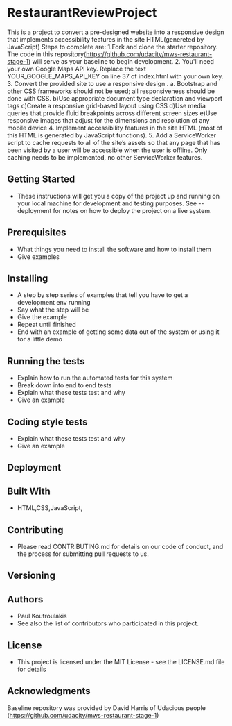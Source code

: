 # RestaurantReviewProject
This is a project to convert a pre-designed website into a responsive design that implements accessibility features in the site HTML(genereted by JavaScript) Steps to complete are: 1.Fork and clone the starter repository. The code in this repository(https://github.com/udacity/mws-restaurant-stage-1) will serve as your baseline to begin development. 2. You'll need your own Google Maps API key. Replace the text YOUR_GOOGLE_MAPS_API_KEY on line 37 of index.html with your own key. 3. Convert the provided site to use a responsive design . a. Bootstrap and other CSS frameworks should not be used; all responsiveness should be done with CSS. b)Use appropriate document type declaration and viewport tags c)Create a responsive grid-based layout using CSS d)Use media queries that provide fluid breakpoints across different screen sizes e)Use responsive images that adjust for the dimensions and resolution of any mobile device 4. Implement accessibility features in the site HTML (most of this HTML is generated by JavaScript functions). 5. Add a ServiceWorker script to cache requests to all of the site’s assets so that any page that has been visited by a user will be accessible when the user is offline. Only caching needs to be implemented, no other ServiceWorker features.

## **Getting Started**
- These instructions will get you a copy of the project up and running on your local machine for development and testing purposes. See -- deployment for notes on how to deploy the project on a live system.

## **Prerequisites**
- What things you need to install the software and how to install them
- Give examples  
## **Installing**    
- A step by step series of examples that tell you have to get a development env running
- Say what the step will be
- Give the example
- Repeat until finished
- End with an example of getting some data out of the system or using it for a little demo
## **Running the tests**
- Explain how to run the automated tests for this system
- Break down into end to end tests
- Explain what these tests test and why
- Give an example  
## **Coding style tests**
- Explain what these tests test and why
- Give an example  
## **Deployment**


## **Built With**
- HTML,CSS,JavaScript,

## **Contributing**
- Please read CONTRIBUTING.md for details on our code of conduct, and the process for submitting pull requests to us.

## **Versioning**


## **Authors**
- Paul Koutroulakis
- See also the list of contributors who participated in this project.

## **License**
- This project is licensed under the MIT License - see the LICENSE.md file for details

## **Acknowledgments**
Baseline repository was provided by David Harris of Udacious people (https://github.com/udacity/mws-restaurant-stage-1)
